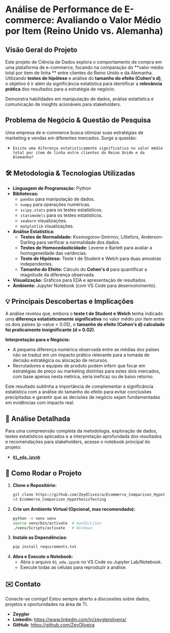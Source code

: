 # Análise de Performance de E-commerce: Avaliando o Valor Médio por Item (Reino Unido vs. Alemanha)

## Visão Geral do Projeto

Este projeto de Ciência de Dados explora o comportamento de compra em uma plataforma de e-commerce, focando na comparação do **valor médio total por item de linha ** entre clientes do Reino Unido e da Alemanha. Utilizando **testes de hipótese** e análise do **tamanho do efeito (Cohen's d)**, o objetivo é ir além da significância estatística para identificar a **relevância prática** dos resultados para a estratégia de negócio.

Demonstra habilidades em manipulação de dados, análise estatística e comunicação de insights acionáveis para stakeholders.

## Problema de Negócio & Questão de Pesquisa

Uma empresa de e-commerce busca otimizar suas estratégias de marketing e vendas em diferentes mercados. Surge a questão:
*   `Existe uma diferença estatisticamente significativa no valor médio total por item de linha entre clientes do Reino Unido e da Alemanha?`

## 🛠️ Metodologia & Tecnologias Utilizadas

*   **Linguagem de Programação:** Python
*   **Bibliotecas:**
    *   `pandas` para manipulação de dados.
    *   `numpy` para operações numéricas.
    *   `scipy.stats` para os testes estatísticos.
    *   `statsmodels` para os testes estatísticos.
    *   `seaborn` visualizações.
    *   `matplotlib` visualizações.
*   **Análise Estatística:**
    *   **Testes de Normalidade:** Kosmogorov-Smirnov, Lilliefors, Anderson-Darling para verificar a normalidade dos dados.
    *   **Testes de Homocedasticidade:** Levene e Barlett para avaliar a homogeneidade das variâncias.
    *   **Teste de Hipótese:** Teste t de Student e Welch para duas amostras independentes.
    *   **Tamanho do Efeito:** Cálculo do **Cohen's d** para quantificar a magnitude da diferença observada.
*   **Visualização:** Gráficos para EDA e apresentação de resultados.
*   **Ambiente:** Jupyter Notebook (com VS Code para desenvolvimento).

## 💡 Principais Descobertas e Implicações

A análise revelou que, embora o **teste t de Student e Welch** tenha indicado uma **diferença estatisticamente significativa** no valor médio por item entre os dois países (p-value < 0.05), o **tamanho do efeito (Cohen's d) calculado foi praticamente insignificante (d ≈ 0.02)**.

**Interpretação para o Negócio:**
*   A pequena diferença numérica observada entre as médias dos países não se traduz em um impacto prático relevante para a tomada de decisão estratégica ou alocação de recursos.
*   Recrutadores e equipes de produto podem inferir que focar em estratégias de preço ou marketing distintas para estes dois mercados, com base apenas nesta métrica, seria ineficaz ou de baixo retorno.

Este resultado sublinha a importância de complementar a significância estatística com a análise do tamanho do efeito para evitar conclusões precipitadas e garantir que as decisões de negócio sejam fundamentadas em evidências com impacto real.

## 🔗 Análise Detalhada

Para uma compreensão completa da metodologia, exploração de dados, testes estatísticos aplicados e a interpretação aprofundada dos resultados e recomendações para stakeholders, acesse o notebook principal do projeto:

*   [**`01_eda.ipynb`**](https://github.com/ZeyOliveira/Ecommerce_Comparison_HypothesisTesting/blob/main/notebook/01_eda.ipynb)

## 🚀 Como Rodar o Projeto

1.  **Clone o Repositório:**
    ```bash
    git clone https://github.com/ZeyOliveira/Ecommerce_Comparison_HypothesisTesting.git
    cd Ecommerce_Comparison_HypothesisTesting
    ```
2.  **Crie um Ambiente Virtual (Opcional, mas recomendado):**
    ```bash
    python -m venv venv
    source venv/bin/activate  # macOS/Linux
    ./venv/Scripts/activate   # Windows
    ```
3.  **Instale as Dependências:**
    ```bash
    pip install requirements.txt
    ```
4.  **Abra e Execute o Notebook:**
    *   Abra o arquivo `01_eda.ipynb` no VS Code ou Jupyter Lab/Notebook.
    *   Execute todas as células para reproduzir a análise.

## ✉️ Contato

Conecte-se comigo! Estou sempre aberto a discussões sobre dados, projetos e oportunidades na área de TI.

*   **Zeygler**
*   **LinkedIn:** https://www.linkedin.com/in/zeygleroliveira/
*   **GitHub:** https://github.com/ZeyOliveira
